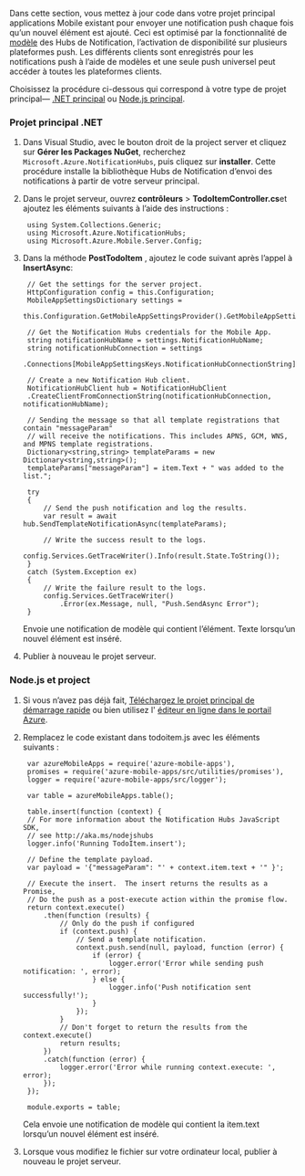 Dans cette section, vous mettez à jour code dans votre projet principal applications Mobile existant pour envoyer une notification push chaque fois qu’un nouvel élément est ajouté. Ceci est optimisé par la fonctionnalité de [modèle](../articles/notification-hubs/notification-hubs-templates-cross-platform-push-messages.md) des Hubs de Notification, l’activation de disponibilité sur plusieurs plateformes push. Les différents clients sont enregistrés pour les notifications push à l’aide de modèles et une seule push universel peut accéder à toutes les plateformes clients.

Choisissez la procédure ci-dessous qui correspond à votre type de projet principal&mdash; [.NET principal](#dotnet) ou [Node.js principal](#nodejs).

### <a name="dotnet"></a>Projet principal .NET
1. Dans Visual Studio, avec le bouton droit de la project server et cliquez sur **Gérer les Packages NuGet**, recherchez `Microsoft.Azure.NotificationHubs`, puis cliquez sur **installer**. Cette procédure installe la bibliothèque Hubs de Notification d’envoi des notifications à partir de votre serveur principal.

3. Dans le projet serveur, ouvrez **contrôleurs** > **TodoItemController.cs**et ajoutez les éléments suivants à l’aide des instructions :

        using System.Collections.Generic;
        using Microsoft.Azure.NotificationHubs;
        using Microsoft.Azure.Mobile.Server.Config;
    

2. Dans la méthode **PostTodoItem** , ajoutez le code suivant après l’appel à **InsertAsync**:  

        // Get the settings for the server project.
        HttpConfiguration config = this.Configuration;
        MobileAppSettingsDictionary settings = 
            this.Configuration.GetMobileAppSettingsProvider().GetMobileAppSettings();
        
        // Get the Notification Hubs credentials for the Mobile App.
        string notificationHubName = settings.NotificationHubName;
        string notificationHubConnection = settings
            .Connections[MobileAppSettingsKeys.NotificationHubConnectionString].ConnectionString;

        // Create a new Notification Hub client.
        NotificationHubClient hub = NotificationHubClient
        .CreateClientFromConnectionString(notificationHubConnection, notificationHubName);

        // Sending the message so that all template registrations that contain "messageParam"
        // will receive the notifications. This includes APNS, GCM, WNS, and MPNS template registrations.
        Dictionary<string,string> templateParams = new Dictionary<string,string>();
        templateParams["messageParam"] = item.Text + " was added to the list.";

        try
        {
            // Send the push notification and log the results.
            var result = await hub.SendTemplateNotificationAsync(templateParams);

            // Write the success result to the logs.
            config.Services.GetTraceWriter().Info(result.State.ToString());
        }
        catch (System.Exception ex)
        {
            // Write the failure result to the logs.
            config.Services.GetTraceWriter()
                .Error(ex.Message, null, "Push.SendAsync Error");
        }

    Envoie une notification de modèle qui contient l’élément. Texte lorsqu’un nouvel élément est inséré.

4. Publier à nouveau le projet serveur. 

### <a name="nodejs"></a>Node.js et project

1. Si vous n’avez pas déjà fait, [Téléchargez le projet principal de démarrage rapide](app-service-mobile-node-backend-how-to-use-server-sdk.md#download-quickstart) ou bien utilisez l' [éditeur en ligne dans le portail Azure](app-service-mobile-node-backend-how-to-use-server-sdk.md#online-editor).

2. Remplacez le code existant dans todoitem.js avec les éléments suivants :

        var azureMobileApps = require('azure-mobile-apps'),
        promises = require('azure-mobile-apps/src/utilities/promises'),
        logger = require('azure-mobile-apps/src/logger');
    
        var table = azureMobileApps.table();
        
        table.insert(function (context) {
        // For more information about the Notification Hubs JavaScript SDK, 
        // see http://aka.ms/nodejshubs
        logger.info('Running TodoItem.insert');
        
        // Define the template payload.
        var payload = '{"messageParam": "' + context.item.text + '" }';  
        
        // Execute the insert.  The insert returns the results as a Promise,
        // Do the push as a post-execute action within the promise flow.
        return context.execute()
            .then(function (results) {
                // Only do the push if configured
                if (context.push) {
                    // Send a template notification.
                    context.push.send(null, payload, function (error) {
                        if (error) {
                            logger.error('Error while sending push notification: ', error);
                        } else {
                            logger.info('Push notification sent successfully!');
                        }
                    });
                }
                // Don't forget to return the results from the context.execute()
                return results;
            })
            .catch(function (error) {
                logger.error('Error while running context.execute: ', error);
            });
        });

        module.exports = table;  

    Cela envoie une notification de modèle qui contient la item.text lorsqu’un nouvel élément est inséré.

2. Lorsque vous modifiez le fichier sur votre ordinateur local, publier à nouveau le projet serveur.
